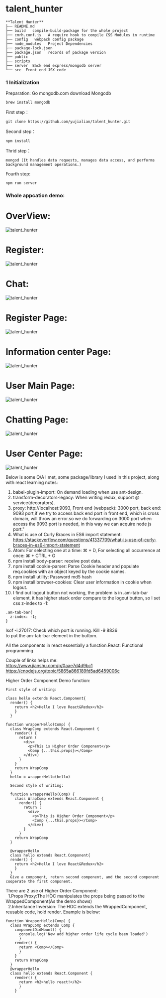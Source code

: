# talent_hunter

```
**Talent Hunter**
├── README.md
├── build   compile-build-package for the whole project
├── cmrh.conf.js   A require hook to compile CSS Modules in runtime
├── config   webpack config package
├── node_modules   Project Dependencies
├── package-lock.json  
├── package.json   records of package version
├── public
├── scripts  
├── server  Back end express/mongodb server
└── src  Front end JSX code
```  

### 1 Initialization

Preparation:
Go  mongodb.com download Mongodb
```
brew install mongodb
```

First step：
```
git clone https://github.com/yujialian/talent_hunter.git
```
Second step：
```
npm install
```
Thrid step：
```
mongod (It handles data requests, manages data access, and performs background management operations.)
```
Fourth step:
```
npm run server
```

### Whole appcation demo:

# OverView:

![talent_hunter](https://github.com/yujialian/talent_hunter/blob/master/src/component/img/talent_hunter_overview.gif)

# Register:

![talent_hunter](https://github.com/yujialian/talent_hunter/blob/master/src/component/img/talent_hunter_register.gif)

# Chat:

![talent_hunter](https://github.com/yujialian/talent_hunter/blob/master/src/component/img/talent_hunter_chat.gif)

# Register Page:

![talent_hunter](https://github.com/yujialian/talent_hunter/blob/master/src/component/img/register.png)

# Information center Page:

![talent_hunter](https://github.com/yujialian/talent_hunter/blob/master/src/component/img/recruter_center.png)

# User Main Page:

![talent_hunter](https://github.com/yujialian/talent_hunter/blob/master/src/component/img/user_list.png)

# Chatting Page:

![talent_hunter](https://github.com/yujialian/talent_hunter/blob/master/src/component/img/chating_page.png)

# User Center Page:

![talent_hunter](https://github.com/yujialian/talent_hunter/blob/master/src/component/img/user_center.png)

Below is some Q/A I met, some package/library I used in this project, along with react learning notes:

1. babel-plugin-import: On demand loading when use ant-design.
2. transform-decorators-legacy: When writing redux, support @ service(decorators).
3. proxy: http://localhost:9093, Front end (webpack): 3000 port, back end: 9093 port,if we try to access back end port in front end, which is cross domain, will throw an error.so we do forwarding on
3000 port when access the 9093 port is needed, in this way we can acquire node js port."
4. What is use of Curly Braces in ES6 import statement: https://stackoverflow.com/questions/41337709/what-is-use-of-curly-braces-in-es6-import-statement  
5. Atom: For selecting one at a time: ⌘ + D, For selecting all occurrence at once: ⌘ + CTRL + G  
6. npm install body-parser: receive post data.
7. npm install cookie-parser: Parse Cookie header and populate req.cookies with an object keyed by the cookie names.  
8. npm install utility: Password md5 hash  
9. npm install browser-cookies: Clear user information in cookie when logout.  
10. I find out logout button not working, the problem is in .am-tab-bar element, it has higher stack order compare to the logout button, so I set css z-index to -1:
```
.am-tab-bar{
  z-index: -1;
}
```

lsof -i:27017: Check which port is running.  Kill -9 8836  
to put the am-tab-bar element in the buttom.  

All the components in react essentially a function.React: Functional programming
  
Couple of links helps me:  
https://www.jianshu.com/p/0aae7d4d9bc1  
https://cnodejs.org/topic/5865a866189fd5ad6459006c  
  
Higher Order Component Demo function:
```
First style of writing:

class hello extends React.Component{
  render() {
    return <h2>Hello I love React&Redux</h2>
    }
  }
  
function wrapperHello(Comp) {
  class WrapComp extends React.Component {
    render() {
      return (
        <div>
          <p>This is Higher Order Component</p>
          <Comp {...this.props}></Comp>
        </div>)
      }
    }
    return WrapComp
  }
  hello = wrapperHello(hello)
  
  Second style of writing:
  
  function wrapperHello(Comp) {
    class WrapComp extends React.Component {
      render() {
        return (
          <div>
            <p>This is Higher Order Component</p>
            <Comp {...this.props}></Comp>
          </div>)
        }
      }
    return WrapComp
  }
  
  @wrapperHello
  class hello extends React.Component{
  render() {
    return <h2>Hello I love React&Redux</h2>
    }
  }
  Give a component, return second component, and the second component cooperate the first component.
  ```
  There are 2 use of Higher Order Component:  
&nbsp;&nbsp;1.Props Proxy:The HOC manipulates the props being passed to the WrappedComponent(As the demo shows)  
&nbsp;&nbsp;2.Inheritance Inversion: The HOC extends the WrappedComponent, reusable code, hold render. Example is below:
```
function WrapperHello(Comp) {
  class WrapComp extends Comp {
    componentDidMount() {
      console.log('New add higher order life cycle been loaded')
      }
    render() {
      return <Comp></Comp>
      }
    }
    return WrapComp
  }
  @wrapperHello
  class hello extends React.Component {
    render() {
      return <h2>hello react!</h2>
      }
    }
```
